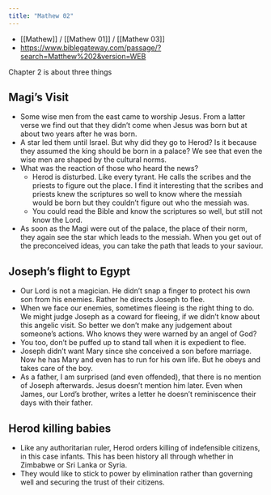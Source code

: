 ```yaml
---
title: "Mathew 02"
---
```


- [[Mathew]] / [[Mathew 01]] / [[Mathew 03]]
- https://www.biblegateway.com/passage/?search=Matthew%202&version=WEB

Chapter 2 is about three things
## Magi’s Visit
- Some wise men from the east came to worship Jesus. From a latter verse we find out that they didn’t come when Jesus was born but at about two years after he was born.
- A star led them until Israel. But why did they go to Herod? Is it because they assumed the king should be born in a palace? We see that even the wise men are shaped by the cultural norms.
- What was the reaction of those who heard the news?
	- Herod is disturbed. Like every tyrant. He calls the scribes and the priests to figure out the place. I find it interesting that the scribes and priests knew the scriptures so well to know where the messiah would be born but they couldn’t figure out who the messiah was.
	- You could read the Bible and know the scriptures so well, but still not know the Lord.
- As soon as the Magi were out of the palace, the place of their norm, they again see the star which leads to the messiah. When you get out of the preconceived ideas, you can take the path that leads to your saviour.

## Joseph’s flight to Egypt
- Our Lord is not a magician. He didn’t snap a finger to protect his own son from his enemies. Rather he directs Joseph to flee.
- When we face our enemies, sometimes fleeing is the right thing to do. We might judge Joseph as a coward for fleeing, if we didn’t know about this angelic visit. So better we don’t make any judgement about someone’s actions. Who knows they were warned by an angel of God?
- You too, don’t be puffed up to stand tall when it is expedient to flee.
- Joseph didn’t want Mary since she conceived a son before marriage. Now he has Mary and even has to run for his own life. But he obeys and takes care of the boy. 
- As a father, I am surprised (and even offended), that there is no mention of Joseph afterwards. Jesus doesn’t mention him later. Even when James, our Lord’s brother, writes a letter he doesn’t reminiscence their days with their father. 

## Herod killing babies
- Like any authoritarian ruler, Herod orders killing of indefensible citizens, in this case infants. This has been history all through whether in Zimbabwe or Sri Lanka or Syria.
- They would like to stick to power by elimination rather than governing well and securing the trust of their citizens.
